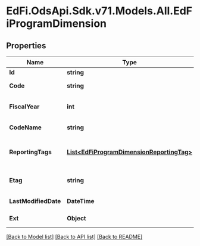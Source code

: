 # EdFi.OdsApi.Sdk.v71.Models.All.EdFiProgramDimension

## Properties

Name | Type | Description | Notes
------------ | ------------- | ------------- | -------------
**Id** | **string** |  | [optional] 
**Code** | **string** | The code representation of the account program dimension. | 
**FiscalYear** | **int** | The fiscal year for which the account program dimension is valid. | 
**CodeName** | **string** | A description of the account program dimension. | [optional] 
**ReportingTags** | [**List&lt;EdFiProgramDimensionReportingTag&gt;**](EdFiProgramDimensionReportingTag.md) | An unordered collection of programDimensionReportingTags. Optional tag for accountability reporting. | [optional] 
**Etag** | **string** | A unique system-generated value that identifies the version of the resource. | [optional] 
**LastModifiedDate** | **DateTime** | The date and time the resource was last modified. | [optional] 
**Ext** | **Object** | Extensions to the ProgramDimension entity. | [optional] 

[[Back to Model list]](../README.md#documentation-for-models) [[Back to API list]](../README.md#documentation-for-api-endpoints) [[Back to README]](../README.md)

